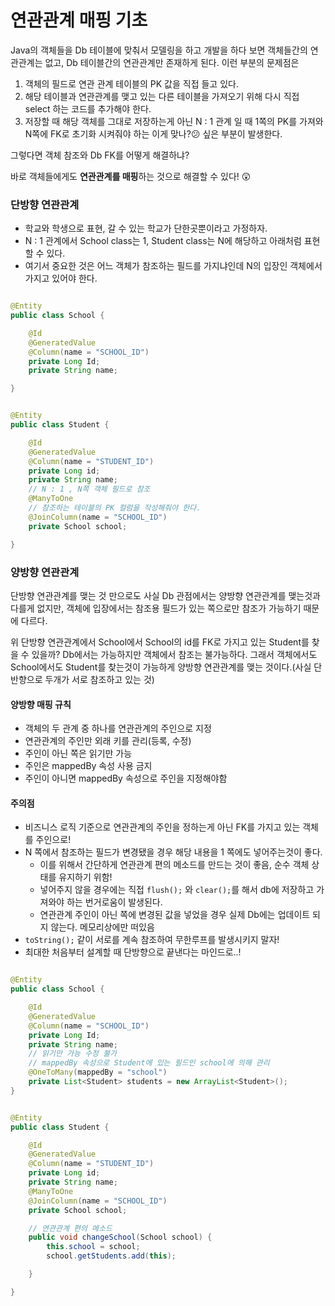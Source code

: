 # 연관관계 매핑 기초

Java의 객체들을 Db 테이블에 맞춰서 모델링을 하고 개발을 하다 보면 객체들간의 연관관계는 없고, Db 테이블간의 연관관계만 존재하게 된다. 이런 부분의 문제점은

1. 객체의 필드로 연관 관계 테이블의 PK 값을 직접 들고 있다.
2. 해당 테이블과 연관관계를 맺고 있는 다른 테이블을 가져오기 위해 다시 직접 select 하는 코드를 추가해야 한다.
3. 저장할 때 해당 객체를 그대로 저장하는게 아닌 N : 1 관계 일 때 1쪽의 PK를 가져와 N쪽에 FK로 초기화 시켜줘야 하는 이게 맞나?😕 싶은 부분이 발생한다.

그렇다면 객체 참조와 Db FK를 어떻게 해결하냐?

바로 객체들에게도 **연관관계를 매핑**하는 것으로 해결할 수 있다! 😲

### 단방향 연관관계

- 학교와 학생으로 표현, 갈 수 있는 학교가 단한곳뿐이라고 가정하자.
- N : 1 관계에서 School class는 1, Student class는 N에 해당하고 아래처럼 표현할 수 있다.
- 여기서 중요한 것은 어느 객체가 참조하는 필드를 가지냐인데 N의 입장인 객체에서 가지고 있어야 한다.

```java

@Entity
public class School {

    @Id
    @GeneratedValue
    @Column(name = "SCHOOL_ID")
    private Long Id;
    private String name;

}
```

```java

@Entity
public class Student {

    @Id
    @GeneratedValue
    @Column(name = "STUDENT_ID")
    private Long id;
    private String name;
    // N : 1 , N쪽 객체 필드로 참조
    @ManyToOne
    // 참조하는 테이블의 PK 컬럼을 작성해줘야 한다.
    @JoinColumn(name = "SCHOOL_ID")
    private School school;

}
```

### 양방향 연관관계

단방향 연관관계를 맺는 것 만으로도 사실 Db 관점에서는 양방향 연관관계를 맺는것과 다를게 없지만, 
객체에 입장에서는 참조용 필드가 있는 쪽으로만 참조가 가능하기 때문에 다르다.

위 단방향 연관관계에서 School에서 School의 id를 FK로 가지고 있는 Student를 찾을 수 있을까? Db에서는 가능하지만 객체에서 참조는 불가능하다. 그래서
객체에서도 School에서도 Student를 찾는것이 가능하게 양방향 연관관계를 맺는 것이다.(사실 단반향으로 두개가 서로 참조하고 있는 것)

#### 양방향 매핑 규칙

- 객체의 두 관계 중 하나를 연관관계의 주인으로 지정
- 연관관계의 주인만 외래 키를 관리(등록, 수정)
- 주인이 아닌 쪽은 읽기만 가능
- 주인은 mappedBy 속성 사용 금지
- 주인이 아니면 mappedBy 속성으로 주인을 지정해야함

#### 주의점

- 비즈니스 로직 기준으로 연관관계의 주인을 정하는게 아닌 FK를 가지고 있는 객체를 주인으로!
- N 쪽에서 참조하는 필드가 변경됐을 경우 해당 내용을 1 쪽에도 넣어주는것이 좋다.
    - 이를 위해서 간단하게 연관관계 편의 메소드를 만드는 것이 좋음, 순수 객체 상태를 유지하기 위함!
    - 넣어주지 않을 경우에는 직접 `flush();` 와 `clear();`를 해서 db에 저장하고 가져와야 하는 번거로움이 발생된다. 
    - 연관관계 주인이 아닌 쪽에 변경된 값을 넣었을 경우 실제 Db에는 업데이트 되지 않는다. 메모리상에만 떠있음
- `toString();` 같이 서로를 계속 참조하여 무한루프를 발생시키지 말자!
- 최대한 처음부터 설계할 때 단방향으로 끝낸다는 마인드로..!

```java

@Entity
public class School {

    @Id
    @GeneratedValue
    @Column(name = "SCHOOL_ID")
    private Long Id;
    private String name;
    // 읽기만 가능 수정 불가 
    // mappedBy 속성으로 Student에 있는 필드인 school에 의해 관리
    @OneToMany(mappedBy = "school")
    private List<Student> students = new ArrayList<Student>();
}
```

```java

@Entity
public class Student {

    @Id
    @GeneratedValue
    @Column(name = "STUDENT_ID")
    private Long id;
    private String name;
    @ManyToOne
    @JoinColumn(name = "SCHOOL_ID")
    private School school;

    // 연관관계 편의 메소드
    public void changeSchool(School school) {
        this.school = school;
        school.getStudents.add(this);

    }

}
```